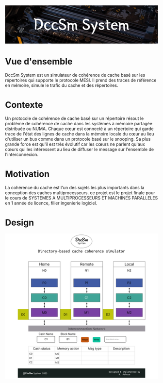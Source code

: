 ![Github Bunner](./img/DccSM_System.png)

# Vue d'ensemble
DccSm System est un simulateur de cohérence de cache basé sur les répertoires qui supporte le protocole MESI. Il prend des traces de référence en mémoire, simule le trafic du cache et des répertoires. 

# Contexte
Un protocole de cohérence de cache basé sur un répertoire résout le problème de cohérence de cache dans les systèmes à mémoire partagée distribuée ou NUMA. Chaque cœur est connecté à un répertoire qui garde trace de l'état des lignes de cache dans la mémoire locale du cœur au lieu d'utiliser un bus comme dans un protocole basé sur le snooping. Sa plus grande force est qu'il est très évolutif car les cœurs ne parlent qu'aux cœurs qui les intéressent au lieu de diffuser le message sur l'ensemble de l'interconnexion.

# Motivation
La cohérence du cache est l'un des sujets les plus importants dans la conception des caches multiprocesseurs. ce projet est le projet finale pour le cours de SYSTEMES A MULTIPROCESSEURS ET 
MACHINES PARALLELES en 1 année de licence, filier ingenierie logiciel.

# Design 
![Github Bunner](./img/Projet.png)

